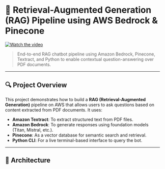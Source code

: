 # 🧠 Retrieval-Augmented Generation (RAG) Pipeline using AWS Bedrock & Pinecone

[![Watch the video](https://img.youtube.com/vi/bmfpVtQnXeA/0.jpg)](https://www.youtube.com/watch?v=bmfpVtQnXeA)

> End-to-end RAG chatbot pipeline using Amazon Bedrock, Pinecone, Textract, and Python to enable contextual question-answering over PDF documents.

---

## 🔍 Project Overview

This project demonstrates how to build a **RAG (Retrieval-Augmented Generation)** pipeline on AWS that allows users to ask questions based on content extracted from PDF documents. It uses:

- **Amazon Textract**: To extract structured text from PDF files.
- **Amazon Bedrock**: To generate responses using foundation models (Titan, Mistral, etc.).
- **Pinecone**: As a vector database for semantic search and retrieval.
- **Python CLI**: For a live terminal-based interface to query the bot.

---

## 🧱 Architecture

